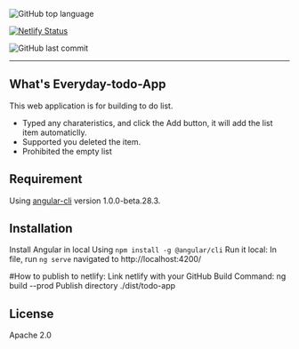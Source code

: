 
![GitHub top language](https://img.shields.io/github/languages/top/ellenchenzl/EveryDay-todo-App)

[![Netlify Status](https://api.netlify.com/api/v1/badges/9448652b-f779-4c0e-9830-7390514f5e6f/deploy-status)](https://app.netlify.com/sites/determined-easley-b02089/deploys)

![GitHub last commit](https://img.shields.io/github/last-commit/ellenchenzl/EveryDay-todo-App)

----
What's Everyday-todo-App
---------
This web application is for building to do list.
* Typed any charateristics, and click the Add button, it will add the list item automaticlly.
* Supported you deleted the item.
* Prohibited the empty list

Requirement 
----
Using [angular-cli](https://github.com/angular/angular-cli) version 1.0.0-beta.28.3.

Installation
--------
Install Angular in local
  Using `npm install -g @angular/cli`
 Run it local:
  In file, run `ng serve`
  navigated to http://localhost:4200/

#How to publish to netlify:
  Link netlify with your GitHub 
  Build Command: ng build --prod
  Publish directory ./dist/todo-app


License 
--------
Apache 2.0
